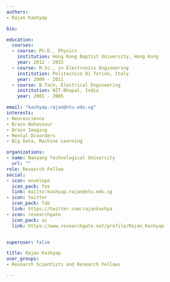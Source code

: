 ```yaml
---
authors:
- Rajan Kashyap

bio: 

education:
  courses:
  - course: Ph.D., Physics
    institution: Hong Kong Baptist University, Hong Kong
    year: 2012 - 2015
  - course: M.Sc., in Electronics Engineering
    institution: Politecnico Di Torino, Italy
    year: 2009 - 2011
  - course: B.Tech, Electrical Engineering 
    institution: NIT-Bhopal, India
    year: 2001 - 2005

email: "kashyap.rajan@ntu.edu.sg"
interests:
- Neuroscience
- Brain-Behaviour
- Brain Imaging
- Mental Disorders
- Big Data, Machine Learning

organizations:
- name: Nanyang Technological University
  url: ""
role: Research Fellow
social:
- icon: envelope
  icon_pack: fas
  link: mailto:kashyap.rajan@ntu.edu.sg
- icon: twitter
  icon_pack: fab
  link: https://twitter.com/rajankashya
- icon: researchgate
  icon_pack: ai
  link: https://www.researchgate.net/profile/Rajan_Kashyap


superuser: false

title: Rajan Kashyap
user_groups:
- Research Scientists and Research Fellows

---
```



